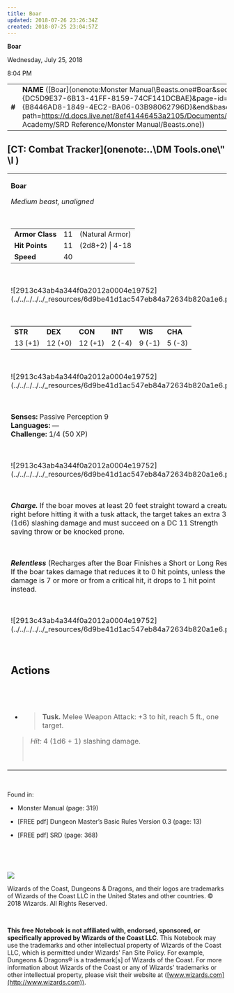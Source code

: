 ```yaml
---
title: Boar
updated: 2018-07-26 23:26:34Z
created: 2018-07-25 23:04:57Z
---
```


**Boar**

Wednesday, July 25, 2018

8:04 PM

|        |                                                                                                                                                                                                                                                                                        |        |        |        |     |       |       |
|--------|----------------------------------------------------------------------------------------------------------------------------------------------------------------------------------------------------------------------------------------------------------------------------------------|--------|--------|--------|-----|-------|-------|
| **\#** | **NAME** ([Boar](onenote:Monster Manual\\Beasts.one#Boar&section-id={DC5D9E37-6B13-41FF-8159-74CF141DCBAE}&page-id={B8446AD8-1849-4EC2-BA06-03B98062796D}&end&base-path=https://d.docs.live.net/8ef41446453a2105/Documents/Adventure Academy/SRD Reference/Monster Manual/Beasts.one)) | **11** | **11** | **11** | \-  | Notes | 50 XP |

## [CT: Combat Tracker](onenote:..\\DM Tools.one\\" \l )

<table><tbody><tr class="odd"><td><p><strong>Boar</strong></p><p><em>Medium beast, unaligned</em></p><p> </p><table><tbody><tr class="odd"><td><strong>Armor Class</strong></td><td>11</td><td>(Natural Armor)</td></tr><tr class="even"><td><strong>Hit Points</strong></td><td>11</td><td>(2d8+2) | 4-18</td></tr><tr class="odd"><td><strong>Speed</strong></td><td>40</td><td> </td></tr></tbody></table><p> </p><p>![2913c43ab4a344f0a2012a0004e19752](../../../../../_resources/6d9be41d1ac547eb84a72634b820a1e6.png)</p><p> </p><table><tbody><tr class="odd"><td><strong>STR</strong></td><td><strong>DEX</strong></td><td><strong>CON</strong></td><td><strong>INT</strong></td><td><strong>WIS</strong></td><td><strong>CHA</strong></td></tr><tr class="even"><td>13 (+1)</td><td>12 (+0)</td><td>12 (+1)</td><td>2 (-4)</td><td>9 (-1)</td><td>5 (-3)</td></tr></tbody></table><p> </p><p>![2913c43ab4a344f0a2012a0004e19752](../../../../../_resources/6d9be41d1ac547eb84a72634b820a1e6.png)</p><p> </p><p><strong>Senses:</strong> Passive Perception 9<br />
<strong>Languages:</strong> —<br />
<strong>Challenge:</strong> 1/4 (50 XP)</p><p> </p><p>![2913c43ab4a344f0a2012a0004e19752](../../../../../_resources/6d9be41d1ac547eb84a72634b820a1e6.png)</p><p> </p><p><em><strong>Charge.</strong></em> If the boar moves at least 20 feet straight toward a creature right before hitting it with a tusk attack, the target takes an extra 3 (1d6) slashing damage and must succeed on a DC 11 Strength saving throw or be knocked prone.</p><p> </p><p><em><strong>Relentless</strong></em> (Recharges after the Boar Finishes a Short or Long Rest). If the boar takes damage that reduces it to 0 hit points, unless the damage is 7 or more or from a critical hit, it drops to 1 hit point instead.</p><p> </p><p>![2913c43ab4a344f0a2012a0004e19752](../../../../../_resources/6d9be41d1ac547eb84a72634b820a1e6.png)</p><p> </p><h2 id="actions"><strong>Actions</strong></h2><h2 id="section"> </h2><ul><li><blockquote><p><strong>Tusk.</strong> Melee Weapon Attack: +3 to hit, reach 5 ft., one target.</p></blockquote></li></ul><blockquote><p><em>Hit:</em> 4 (1d6 + 1) slashing damage.</p><p> </p></blockquote></td></tr></tbody></table>

 

Found in:

-   Monster Manual (page: 319)

-   \[FREE pdf\] Dungeon Master’s Basic Rules Version 0.3 (page: 13)

-   \[FREE pdf\] SRD (page: 368)

 

 

![](tmp\media\image2.png)

Wizards of the Coast, Dungeons & Dragons, and their logos are trademarks of Wizards of the Coast LLC in the United States and other countries. © 2018 Wizards. All Rights Reserved.

 

**This free Notebook is not affiliated with, endorsed, sponsored, or specifically approved by Wizards of the Coast LLC**. This Notebook may use the trademarks and other intellectual property of Wizards of the Coast LLC, which is permitted under Wizards' Fan Site Policy. For example, Dungeons & Dragons® is a trademark\[s\] of Wizards of the Coast. For more information about Wizards of the Coast or any of Wizards' trademarks or other intellectual property, please visit their website at ([www.wizards.com](http://www.wizards.com)).
